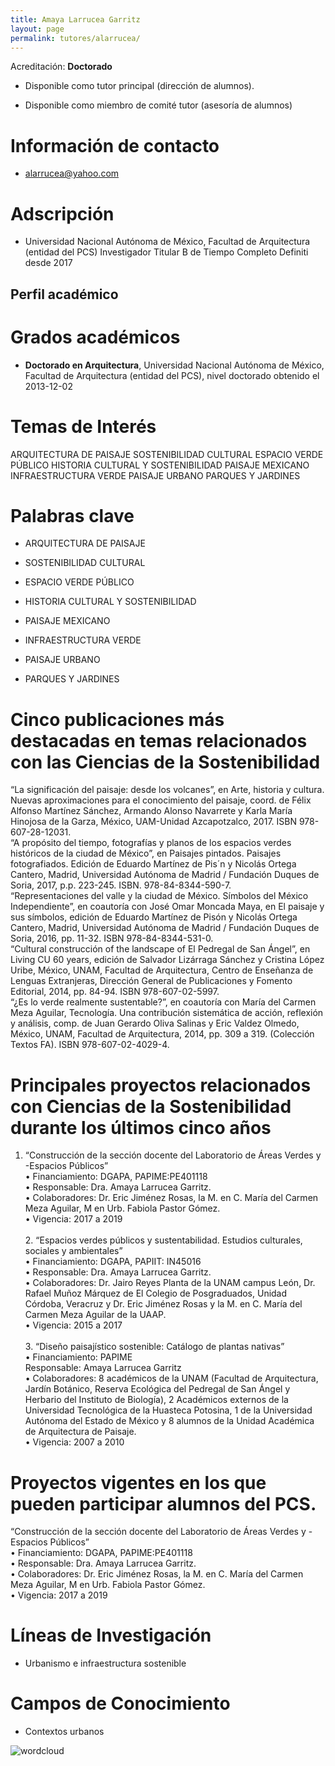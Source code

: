 ```yaml
---
title: Amaya Larrucea Garritz
layout: page
permalink: tutores/alarrucea/
---
```


Acreditación: **Doctorado**


 - Disponible como tutor principal (dirección de alumnos).


 - Disponible como miembro de comité tutor (asesoría de alumnos)





# Información de contacto

 - <alarrucea@yahoo.com>





# Adscripción


 - Universidad Nacional Autónoma de México, Facultad de Arquitectura (entidad del PCS)    Investigador Titular B de Tiempo Completo Definiti desde 2017
 





## Perfil académico


# Grados académicos


 - **Doctorado en Arquitectura**, Universidad Nacional Autónoma de México, Facultad de Arquitectura (entidad del PCS), nivel doctorado obtenido el 2013-12-02




# Temas de Interés

ARQUITECTURA DE PAISAJE
SOSTENIBILIDAD CULTURAL
ESPACIO VERDE PÚBLICO
HISTORIA CULTURAL Y SOSTENIBILIDAD
PAISAJE MEXICANO
INFRAESTRUCTURA VERDE
PAISAJE URBANO
PARQUES Y JARDINES



# Palabras clave


 - ARQUITECTURA DE PAISAJE

 - SOSTENIBILIDAD CULTURAL

 - ESPACIO VERDE PÚBLICO

 - HISTORIA CULTURAL Y SOSTENIBILIDAD

 - PAISAJE MEXICANO

 - INFRAESTRUCTURA VERDE

 - PAISAJE URBANO

 - PARQUES Y JARDINES




# Cinco publicaciones más destacadas en temas relacionados con las Ciencias de la Sostenibilidad

“La significación del paisaje: desde los volcanes”, en Arte, historia y cultura. Nuevas aproximaciones para el conocimiento del paisaje, coord. de Félix Alfonso Martínez Sánchez, Armando Alonso Navarrete y Karla María Hinojosa de la Garza, México, UAM-Unidad Azcapotzalco, 2017. ISBN 978-607-28-12031.<br />“A propósito del tiempo, fotografías y planos de los espacios verdes históricos de la ciudad de México”, en Paisajes pintados. Paisajes fotografiados. Edición de Eduardo Martínez de Pis´n y Nicolás Ortega Cantero, Madrid, Universidad Autónoma de Madrid / Fundación Duques de Soria, 2017, p.p. 223-245. ISBN. 978-84-8344-590-7.<br />“Representaciones del valle y la ciudad de México. Símbolos del México Independiente”, en coautoría con José Omar Moncada Maya, en El paisaje y sus símbolos, edición de Eduardo Martínez de Pisón y Nicolás Ortega Cantero, Madrid, Universidad Autónoma de Madrid / Fundación Duques de Soria, 2016, pp. 11-32.  ISBN 978-84-8344-531-0. <br />“Cultural construcción of the landscape of El Pedregal de San Ángel”, en Living CU 60 years, edición de Salvador Lizárraga Sánchez y Cristina López Uribe, México, UNAM, Facultad de Arquitectura, Centro de Enseñanza de Lenguas Extranjeras, Dirección General de Publicaciones y Fomento Editorial, 2014, pp. 84-94. ISBN 978-607-02-5997.<br />“¿Es lo verde realmente sustentable?”, en coautoría con María del Carmen Meza Aguilar, Tecnología. Una contribución sistemática de acción, reflexión y análisis, comp. de Juan Gerardo Oliva Salinas y Eric Valdez Olmedo, México, UNAM, Facultad de Arquitectura, 2014, pp. 309 a 319. (Colección Textos FA). ISBN  978-607-02-4029-4.




# Principales proyectos relacionados con Ciencias de la Sostenibilidad durante los últimos cinco años

1.	“Construcción de la sección docente del Laboratorio de Áreas Verdes y -Espacios Públicos”<br />•	Financiamiento: DGAPA, PAPIME:PE401118<br />•	Responsable: Dra. Amaya Larrucea Garritz.<br />•	Colaboradores: Dr. Eric Jiménez Rosas, la M. en C. María del Carmen Meza Aguilar, M en Urb. Fabiola Pastor Gómez.<br />•	Vigencia: 2017 a 2019<br /><br />2.	“Espacios verdes públicos y sustentabilidad. Estudios culturales, sociales y ambientales”<br />•	Financiamiento: DGAPA, PAPIIT: IN45016<br />•	Responsable: Dra. Amaya Larrucea Garritz.<br />•	Colaboradores: Dr. Jairo Reyes Planta de la UNAM campus León, Dr. Rafael Muñoz Márquez de El Colegio de Posgraduados, Unidad Córdoba, Veracruz y Dr. Eric Jiménez Rosas y la M. en C. María del Carmen Meza Aguilar de la UAAP.<br />•	Vigencia: 2015 a 2017<br /><br />3.	“Diseño paisajístico sostenible:  Catálogo de plantas nativas”<br />•	Financiamiento: PAPIME <br />        Responsable: Amaya Larrucea Garritz<br />•	Colaboradores: 8 académicos de la UNAM (Facultad de Arquitectura, Jardín Botánico, Reserva Ecológica del Pedregal de San Ángel y Herbario del Instituto de Biología), 2 Académicos externos de la Universidad Tecnológica de la Huasteca Potosina, 1 de la Universidad Autónoma del Estado de México y 8 alumnos de la Unidad Académica de Arquitectura de Paisaje.<br />•	Vigencia: 2007 a 2010<br />




# Proyectos vigentes en los que pueden participar alumnos del PCS.

“Construcción de la sección docente del Laboratorio de Áreas Verdes y -Espacios Públicos”<br />•	Financiamiento: DGAPA, PAPIME:PE401118<br />•	Responsable: Dra. Amaya Larrucea Garritz.<br />•	Colaboradores: Dr. Eric Jiménez Rosas, la M. en C. María del Carmen Meza Aguilar, M en Urb. Fabiola Pastor Gómez.<br />•	Vigencia: 2017 a 2019




# Líneas de Investigación


 - Urbanismo e infraestructura sostenible





# Campos de Conocimiento

 - Contextos urbanos



![wordcloud](https://sostenibilidad.posgrado.unam.mx/media/perfil-academico/22/wordcloud.png)
